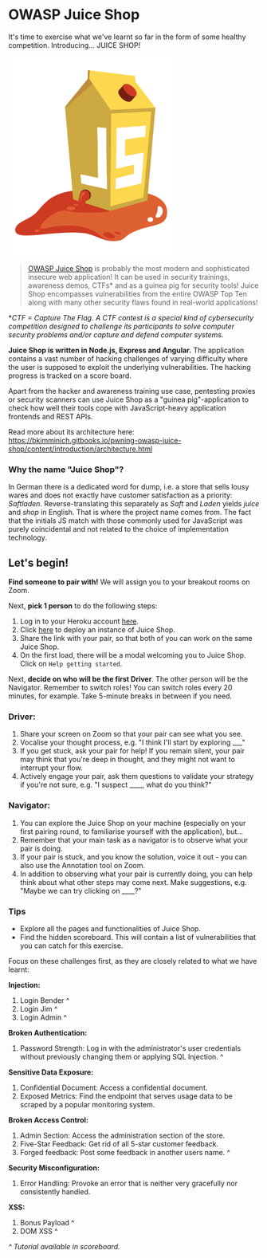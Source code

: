 # OWASP Juice Shop

It's time to exercise what we've learnt so far in the form of some healthy competition. Introducing... JUICE SHOP!

<img src="../security/_media/juice_shop.png" height="400" />

> [OWASP Juice Shop](https://owasp.org/www-project-juice-shop/) is probably the most modern and sophisticated insecure web application! It can be used in security trainings, awareness demos, CTFs* and as a guinea pig for security tools! Juice Shop encompasses vulnerabilities from the entire OWASP Top Ten along with many other security flaws found in real-world applications!

**CTF = Capture The Flag. A CTF contest is a special kind of cybersecurity competition designed to challenge its participants to solve computer security problems and/or capture and defend computer systems.* 

**Juice Shop is written in Node.js, Express and Angular.** The application contains a vast number of hacking challenges of varying difficulty where the user is supposed to exploit the underlying vulnerabilities. The hacking progress is tracked on a score board.

Apart from the hacker and awareness training use case, pentesting proxies or security scanners can use Juice Shop as a "guinea pig"-application to check how well their tools cope with JavaScript-heavy application frontends and REST APIs.

Read more about its architecture here: https://bkimminich.gitbooks.io/pwning-owasp-juice-shop/content/introduction/architecture.html

### Why the name "Juice Shop"?

In German there is a dedicated word for dump, i.e. a store that sells lousy wares and does not exactly have customer satisfaction as a priority: *Saftladen*. Reverse-translating this separately as *Saft* and *Laden* yields *juice* and *shop* in English. That is where the project name comes from. The fact that the initials JS match with those commonly used for JavaScript was purely coincidental and not related to the choice of implementation technology.

## Let's begin!

**Find someone to pair with!** We will assign you to your breakout rooms on Zoom.

Next, **pick 1 person** to do the following steps:

1. Log in to your Heroku account [here](https://www.heroku.com/).
1. Click [here](https://heroku.com/deploy) to deploy an instance of Juice Shop.
1. Share the link with your pair, so that both of you can work on the same Juice Shop.
1. On the first load, there will be a modal welcoming you to Juice Shop. Click on `Help getting started`.

Next, **decide on who will be the first Driver**. The other person will be the Navigator. Remember to switch roles! You can switch roles every 20 minutes, for example. Take 5-minute breaks in between if you need.

### Driver:
1. Share your screen on Zoom so that your pair can see what you see.
1. Vocalise your thought process, e.g. "I think I'll start by exploring ___"
1. If you get stuck, ask your pair for help! If you remain silent, your pair may think that you're deep in thought, and they might not want to interrupt your flow.
1. Actively engage your pair, ask them questions to validate your strategy if you're not sure, e.g. "I suspect ____, what do you think?"

###  Navigator:
1. You can explore the Juice Shop on your machine (especially on your first pairing round, to familiarise yourself with the application), but...
1. Remember that your main task as a navigator is to observe what your pair is doing.
1. If your pair is stuck, and you know the solution, voice it out - you can also use the Annotation tool on Zoom.
1. In addition to observing what your pair is currently doing, you can help think about what other steps may come next. Make suggestions, e.g. "Maybe we can try clicking on ____?"

### Tips

- Explore all the pages and functionalities of Juice Shop.
- Find the hidden scoreboard. This will contain a list of vulnerabilities that you can catch for this exercise.

Focus on these challenges first, as they are closely related to what we have learnt:

**Injection:**
1. Login Bender ^
2. Login Jim ^
3. Login Admin ^

**Broken Authentication:**	
1. Password Strength: Log in with the administrator's user credentials without previously changing them or applying SQL Injection. ^

**Sensitive Data Exposure:**
1. Confidential Document: Access a confidential document.
2. Exposed Metrics: Find the endpoint that serves usage data to be scraped by a popular monitoring system.

**Broken Access Control:**
1. Admin Section: Access the administration section of the store.
2. Five-Star Feedback: Get rid of all 5-star customer feedback.
3. Forged feedback: Post some feedback in another users name. ^

**Security Misconfiguration:**
1. Error Handling: Provoke an error that is neither very gracefully nor consistently handled.

**XSS:**
1. Bonus Payload ^
2. DOM XSS ^ 

*^ Tutorial available in scoreboard.*
